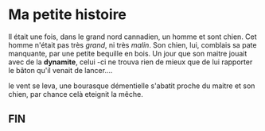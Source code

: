 # Ma petite histoire
Il était une fois, dans le grand nord cannadien, un homme et sont chien.
Cet homme n'était pas très *grand*, ni très *malin*. Son chien, lui, comblais sa pate manquante, par une petite bequille en bois.
Un jour que son maitre jouait avec de la **dynamite**, celui -ci ne trouva rien de mieux que de lui rapporter le bâton qu'il venait de lancer....

le vent se leva,
une bourasque démentielle s'abatit proche du maitre et son chien,
par chance celà eteignit la mêche.
## FIN

